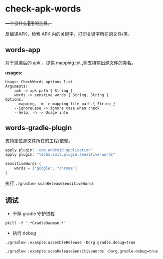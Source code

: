 # check-apk-words

~~一个没什么🐔用的工具。~~

反编译APK，检索 APK 内的关键字，打印关键字所在的文件/类。

## words-app

对于混淆后的 apk ，提供 mapping.txt ,则支持输出源文件的类名。

**usages:** 

    Usage: CheckWords options_list
    Arguments:
        apk -> apk path { String }
        words -> senstive words { String, String }
    Options:
        --mapping, -m -> mapping file path { String }
        --ignoreCase -> ignore case when check
        --help, -h -> Usage info




## words-gradle-plugin 

支持定位源文件所在的工程/依赖。

```groovy
apply plugin: 'com.android.application'
apply plugin: "techs.soit.plugin.sensitive-words"

sensitiveWords {
    words = ["google", "chrome"]
}
```

执行 `./gradlew scanReleaseSensitiveWords`

## 调试

* 干掉 gradle 守护进程
```shell script
pkill -f '.*GradleDaemon.*'
```

* 执行 debug
```shell script
./gradlew :example:assembleRelease -Dorg.gradle.debug=true

./gradlew :example:scanReleaseSensitiveWords -Dorg.gradle.debug=true
```
